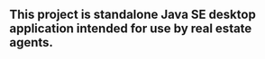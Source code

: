 ## This project is standalone Java SE desktop application intended for use by real estate agents.







